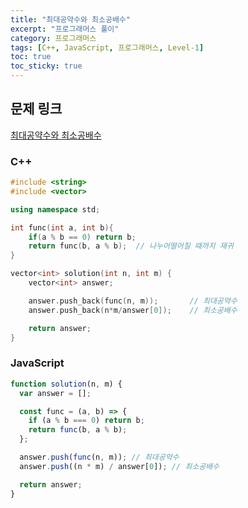 ```yaml
---
title: "최대공약수와 최소공배수"
excerpt: "프로그래머스 풀이"
category: 프로그래머스
tags: [C++, JavaScript, 프로그래머스, Level-1]
toc: true
toc_sticky: true
---
```


## 문제 링크

[최대공약수와 최소공배수](https://programmers.co.kr/learn/courses/30/lessons/12940)

### C++

```cpp
#include <string>
#include <vector>

using namespace std;

int func(int a, int b){
    if(a % b == 0) return b;
    return func(b, a % b);  // 나누어떨어질 때까지 재귀
}

vector<int> solution(int n, int m) {
    vector<int> answer;

    answer.push_back(func(n, m));       // 최대공약수
    answer.push_back(n*m/answer[0]);    // 최소공배수

    return answer;
}
```

### JavaScript

```js
function solution(n, m) {
  var answer = [];

  const func = (a, b) => {
    if (a % b === 0) return b;
    return func(b, a % b);
  };

  answer.push(func(n, m)); // 최대공약수
  answer.push((n * m) / answer[0]); // 최소공배수

  return answer;
}
```
